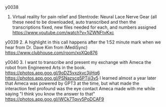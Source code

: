 y0038
1. Virtual reality for pain relief and Stentrode: Neural Lace Nerve Gear (all these need to be downloaded, auto transcribed and then the transcriptions fixed, new files needed for each, and numbers assigned
https://www.youtube.com/watch?v=1jZWNFtvKxc

y0039
2. A highlight in this call happens after the 1:52 minute mark when we hear from Dr. Dave Kim from iMediSync)
https://www.clubhouse.com/room/xoXQp876

y0040
3. I want to transcribe and present my exchange with Ameca the robot from Engineered Arts in the book.
https://photos.app.goo.gl/9oDZ5vxzkyc3jjHq6
https://photos.app.goo.gl/PSNazscq5PTjji3v5
 I learned almost a year later that Ameca was powered by GPT3 at the time, but what made the interaction feel profound was the eye contact Ameca made with me while saying "I think you know the answer to that"
https://photos.app.goo.gl/iWCk7Tqvv5PoDCAF9
